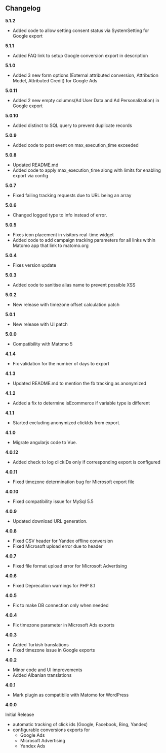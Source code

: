 ## Changelog

__5.1.2__
* Added code to allow setting consent status via SystemSetting for Google export

__5.1.1__
* Added FAQ link to setup Google conversion export in description

__5.1.0__
* Added 3 new form options (External attributed conversion, Attribution Model, Attributed Credit) for Google Ads

__5.0.11__
* Added 2 new empty columns(Ad User Data and Ad Personalization) in Google export

__5.0.10__
* Added distinct to SQL query to prevent duplicate records

__5.0.9__
* Added code to post event on max_execution_time exceeded

__5.0.8__
* Updated README.md
* Added code to apply max_execution_time along with limits for enabling export via config

__5.0.7__
* Fixed failing tracking requests due to URL being an array

__5.0.6__
* Changed logged type to info instead of error.

__5.0.5__
* Fixes icon placement in visitors real-time widget
* Added code to add campaign tracking parameters for all links within Matomo app that link to matomo.org

__5.0.4__
* Fixes version update

__5.0.3__
* Added code to sanitise alias name to prevent possible XSS

__5.0.2__
* New release with timezone offset calculation patch

__5.0.1__
* New release with UI patch

__5.0.0__
* Compatibility with Matomo 5

__4.1.4__
* Fix validation for the number of days to export

__4.1.3__
* Updated README.md to mention the fb tracking as anonymized

__4.1.2__
* Added a fix to determine isEcommerce if variable type is different

__4.1.1__
* Started excluding anonymized clickIds from export.

__4.1.0__
* Migrate angularjs code to Vue.

__4.0.12__
* Added check to log clickIDs only if corresponding export is configured

__4.0.11__
* Fixed timezone determination bug for Microsoft export file

__4.0.10__
* Fixed compatibility issue for MySql 5.5

__4.0.9__
* Updated download URL generation. 

__4.0.8__
* Fixed CSV header for Yandex offline conversion 
* Fixed Microsoft upload error due to header

__4.0.7__
* Fixed file format upload error for Microsoft Advertising

__4.0.6__
* Fixed Deprecation warnings for PHP 8.1

__4.0.5__
* Fix to make DB connection only when needed

__4.0.4__

* Fix timezone parameter in Microsoft Ads exports

__4.0.3__

* Added Turkish translations
* Fixed timezone issue in Google exports

__4.0.2__

* Minor code and UI improvements
* Added Albanian translations

__4.0.1__

* Mark plugin as compatibile with Matomo for WordPress

__4.0.0__

Initial Release
* automatic tracking of click ids (Google, Facebook, Bing, Yandex)
* configurable conversions exports for
  * Google Ads
  * Microsoft Advertising
  * Yandex Ads

